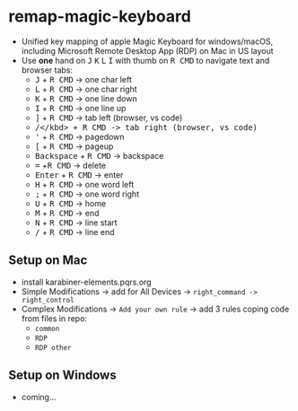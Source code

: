 # remap-magic-keyboard

- Unified key mapping of apple Magic Keyboard for windows/macOS, including Microsoft Remote Desktop App (RDP) on Mac in US layout
- Use **one** hand on <kbd>J</kbd> <kbd>K</kbd> <kbd>L</kbd> <kbd>I</kbd> with thumb on <kbd>R CMD</kbd> to navigate text and browser tabs:
  - <kbd>J</kbd> + <kbd>R CMD</kbd> -> one char left
  - <kbd>L</kbd> + <kbd>R CMD</kbd> -> one char right
  - <kbd>K</kbd> + <kbd>R CMD</kbd> -> one line down
  - <kbd>I</kbd> + <kbd>R CMD</kbd> -> one line up
  - <kbd>]</kbd> + <kbd>R CMD</kbd> -> tab left (browser, vs code)
  - <kbd>/\</kbd> + <kbd>R CMD</kbd> -> tab right (browser, vs code)
  - <kbd>'</kbd> + <kbd>R CMD</kbd> -> pagedown
  - <kbd>[</kbd> + <kbd>R CMD</kbd> -> pageup
  - <kbd>Backspace</kbd> + <kbd>R CMD</kbd> -> backspace
  - <kbd>=</kbd> +<kbd>R CMD</kbd> -> delete
  - <kbd>Enter</kbd> + <kbd>R CMD</kbd> -> enter
  - <kbd>H</kbd> + <kbd>R CMD</kbd> -> one word left
  - <kbd>;</kbd> + <kbd>R CMD</kbd> -> one word right
  - <kbd>U</kbd> + <kbd>R CMD</kbd> -> home
  - <kbd>M</kbd> + <kbd>R CMD</kbd> -> end
  - <kbd>N</kbd> + <kbd>R CMD</kbd> -> line start
  - <kbd>/</kbd> + <kbd>R CMD</kbd> -> line end

## Setup on Mac
- install karabiner-elements.pqrs.org
- Simple Modifications -> add for All Devices -> `right_command -> right_control` 
- Complex Modifications -> `Add your own rule` -> add 3 rules coping code from files in repo:
  - `common`
  - `RDP`
  - `RDP other`

## Setup on Windows
- coming...